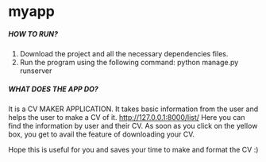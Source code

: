 # myapp
##### HOW TO RUN?
1) Download the project and all the necessary dependencies files.
2) Run the program using the following command: 
   python manage.py runserver

##### WHAT DOES THE APP DO?
It is a CV MAKER APPLICATION.
It takes basic information from the user and helps the user to make a CV of it.
http://127.0.0.1:8000/list/ Here you can find the information by user and their CV. 
As soon as you click on the yellow box, you get to avail the feature of downloading your CV.


Hope this is useful for you and saves your time to make and format the CV :)
